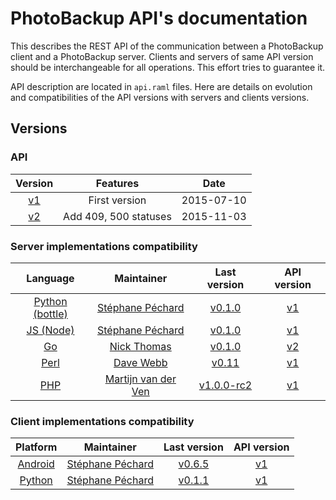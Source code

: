 # PhotoBackup API's documentation
This describes the REST API of the communication between a PhotoBackup client and a PhotoBackup server. Clients and servers of same API version should be interchangeable for all operations. This effort tries to guarantee it.

API description are located in `api.raml` files. Here are details on evolution and compatibilities of the API versions with servers and clients versions.


## Versions

### API

| Version                                                  | Features      | Date       |
| :------------------------------------------------------: | :-----------: | :--------: |
| [v1](https://github.com/PhotoBackup/api/releases/tag/v1) | First version | 2015-07-10 |
| [v2](https://github.com/PhotoBackup/api/releases/tag/v2) | Add 409, 500 statuses | 2015-11-03 |


### Server implementations compatibility

| Language      | Maintainer      | Last version | API version |
|:-------------:|:---------------:|:------------:|:-----------:|
| [Python (bottle)](https://github.com/PhotoBackup/server-bottle) | [Stéphane Péchard](https://github.com/stephanepechard) | [v0.1.0](https://github.com/PhotoBackup/server-bottle/releases/tag/v0.1.0) | [v1](https://github.com/PhotoBackup/api/releases/tag/v1) |
| [JS (Node)](https://github.com/PhotoBackup/server-node)         | [Stéphane Péchard](https://github.com/stephanepechard) | [v0.1.0](https://github.com/PhotoBackup/server-node/releases/tag/v0.1.0) | [v1](https://github.com/PhotoBackup/api/releases/tag/v1) |
| [Go](https://github.com/lupine/photobackup-server-go)           | [Nick Thomas](https://github.com/lupine) | [v0.1.0](https://github.com/PhotoBackup/server-go/releases/tag/v0.1.0) | [v2](https://github.com/PhotoBackup/api/releases/tag/v2) |
| [Perl](https://github.com/PhotoBackup/server-perl)              | [Dave Webb](https://github.com/d5ve) | [v0.11](https://github.com/PhotoBackup/server-perl/releases/tag/0.11) | [v1](https://github.com/PhotoBackup/api/releases/tag/v1) |
| [PHP](https://github.com/PhotoBackup/server-php)                | [Martijn van der Ven](https://github.com/Zegnat) |  [v1.0.0-rc2](https://github.com/PhotoBackup/server-php/releases/tag/v1.0.0-rc.2) | [v1](https://github.com/PhotoBackup/api/releases/tag/v1) |


### Client implementations compatibility

| Platform      | Maintainer      | Last version | API version |
|:-------------:|:---------------:|:------------:|:-----------:|
| [Android](https://github.com/PhotoBackup/client-android) | [Stéphane Péchard](https://github.com/stephanepechard) | [v0.6.5](https://github.com/PhotoBackup/client-android/releases/tag/v0.6.5) | [v1](https://github.com/PhotoBackup/api/releases/tag/v1) |
| [Python](https://github.com/PhotoBackup/client-python) | [Stéphane Péchard](https://github.com/stephanepechard) | [v0.1.1](https://github.com/PhotoBackup/client-python/releases/tag/v0.1.1) | [v1](https://github.com/PhotoBackup/api/releases/tag/v1) |
